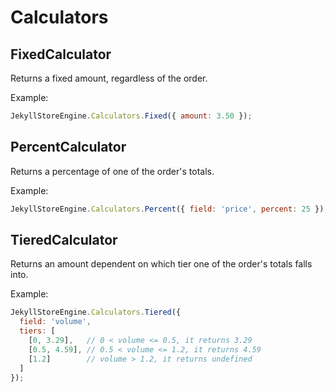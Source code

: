 # Calculators

## FixedCalculator

Returns a fixed amount, regardless of the order.

Example:

```javascript
JekyllStoreEngine.Calculators.Fixed({ amount: 3.50 });
```

## PercentCalculator

Returns a percentage of one of the order's totals.

Example:

```javascript
JekyllStoreEngine.Calculators.Percent({ field: 'price', percent: 25 });
```

## TieredCalculator

Returns an amount dependent on which tier one of the order's totals falls into.

Example:

```javascript
JekyllStoreEngine.Calculators.Tiered({
  field: 'volume',
  tiers: [
  	[0, 3.29],   // 0 < volume <= 0.5, it returns 3.29
  	[0.5, 4.59], // 0.5 < volume <= 1.2, it returns 4.59
  	[1.2]        // volume > 1.2, it returns undefined
  ]
});
```
